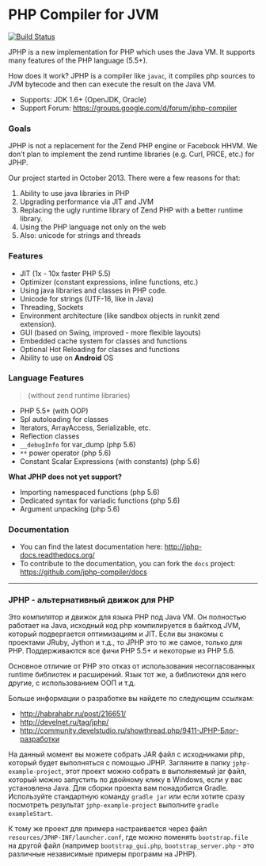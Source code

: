 PHP Compiler for JVM
====================

[![Build Status](http://ci.develnext.org/buildStatus/icon?job=jphp)](http://ci.develnext.org/job/jphp-dist-0.5/)

JPHP is a new implementation for PHP which uses the Java VM. It supports many features of the PHP language (5.5+).

How does it work? JPHP is a compiler like `javac`, it compiles php sources to JVM bytecode and then
can execute the result on the Java VM.

+ Supports: JDK 1.6+ (OpenJDK, Oracle)
+ Support Forum: https://groups.google.com/d/forum/jphp-compiler

### Goals

JPHP is not a replacement for the Zend PHP engine or Facebook HHVM. We don’t plan to implement the zend runtime libraries (e.g. Curl, PRCE, etc.) for JPHP.

Our project started in October 2013. There were a few reasons for that:

1. Ability to use java libraries in PHP
2. Upgrading performance via JIT and JVM
3. Replacing the ugly runtime library of Zend PHP with a better runtime library.
4. Using the PHP language not only on the web
5. Also: unicode for strings and threads


### Features

+ JIT (1x - 10x faster PHP 5.5)
+ Optimizer (constant expressions, inline functions, etc.)
+ Using java libraries and classes in PHP code.
+ Unicode for strings (UTF-16, like in Java)
+ Threading, Sockets
+ Environment architecture (like sandbox objects in runkit zend extension).
+ GUI (based on Swing, improved - more flexible layouts)
+ Embedded cache system for classes and functions
+ Optional Hot Reloading for classes and functions
+ Ability to use on **Android** OS


### Language Features
> (without zend runtime libraries)

+ PHP 5.5+ (with OOP)
+ Spl autoloading for classes
+ Iterators, ArrayAccess, Serializable, etc.
+ Reflection classes
+ `__debugInfo` for var_dump (php 5.6)
+ `**` power operator (php 5.6)
+ Constant Scalar Expressions (with constants) (php 5.6)

**What JPHP does not yet support?**

+ Importing namespaced functions (php 5.6)
+ Dedicated syntax for variadic functions (php 5.6)
+ Argument unpacking (php 5.6)

### Documentation

- You can find the latest documentation here: http://jphp-docs.readthedocs.org/
- To contribute to the documentation, you can fork the `docs` project: https://github.com/jphp-compiler/docs

---

### JPHP - альтернативный движок для PHP

Это компилятор и движок для языка PHP под Java VM. Он полностью работает на Java, исходный код php компилируется в байткод JVM, который подвергается оптимизациям и JIT. Если вы знакомы с проектами JRuby, Jython и т.д., то JPHP это то же самое, только для PHP. Поддерживаются все фичи PHP 5.5+ и некоторые из PHP 5.6.

Основное отличие от PHP это отказ от использования несогласованных runtime библиотек и расширений. Язык тот же, а библиотеки для него другие, с использованием ООП и т.д.

Больше информации о разработке вы найдете по следующим ссылкам:

- http://habrahabr.ru/post/216651/
- http://develnet.ru/tag/jphp/
- http://community.develstudio.ru/showthread.php/9411-JPHP-Блог-разработки

На данный момент вы можете собрать JAR файл с исходниками php, который будет выполняться с помощью JPHP. Загляните
в папку `jphp-example-project`, этот проект можно собрать в выполняемый jar файл, который можно запустить по двойному клику в Windows, если у вас установлена Java. Для сборки проекта вам понадобится Gradle. Используйте стандартную команду `gradle jar` или если хотите сразу посмотреть результат `jphp-example-project` выполните `gradle exampleStart`.

К тому же проект для примера настраивается через файл `resources/JPHP-INF/launcher.conf`, где можно поменять `bootstrap.file`
на другой файл (например `bootstrap_gui.php`, `bootstrap_server.php` - это различные независимые примеры программ на JPHP).
